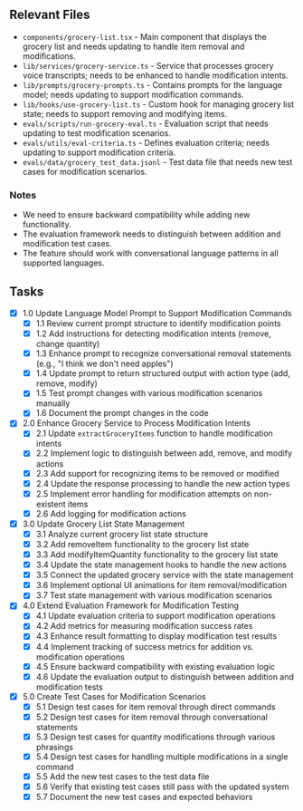 ## Relevant Files

- `components/grocery-list.tsx` - Main component that displays the grocery list and needs updating to handle item removal and modifications.
- `lib/services/grocery-service.ts` - Service that processes grocery voice transcripts; needs to be enhanced to handle modification intents.
- `lib/prompts/grocery-prompts.ts` - Contains prompts for the language model; needs updating to support modification commands.
- `lib/hooks/use-grocery-list.ts` - Custom hook for managing grocery list state; needs to support removing and modifying items.
- `evals/scripts/run-grocery-eval.ts` - Evaluation script that needs updating to test modification scenarios.
- `evals/utils/eval-criteria.ts` - Defines evaluation criteria; needs updating to support modification criteria.
- `evals/data/grocery_test_data.jsonl` - Test data file that needs new test cases for modification scenarios.

### Notes

- We need to ensure backward compatibility while adding new functionality.
- The evaluation framework needs to distinguish between addition and modification test cases.
- The feature should work with conversational language patterns in all supported languages.

## Tasks

- [x] 1.0 Update Language Model Prompt to Support Modification Commands
  - [x] 1.1 Review current prompt structure to identify modification points
  - [x] 1.2 Add instructions for detecting modification intents (remove, change quantity)
  - [x] 1.3 Enhance prompt to recognize conversational removal statements (e.g., "I think we don't need apples")
  - [x] 1.4 Update prompt to return structured output with action type (add, remove, modify)
  - [x] 1.5 Test prompt changes with various modification scenarios manually
  - [x] 1.6 Document the prompt changes in the code

- [x] 2.0 Enhance Grocery Service to Process Modification Intents
  - [x] 2.1 Update `extractGroceryItems` function to handle modification intents
  - [x] 2.2 Implement logic to distinguish between add, remove, and modify actions
  - [x] 2.3 Add support for recognizing items to be removed or modified
  - [x] 2.4 Update the response processing to handle the new action types
  - [x] 2.5 Implement error handling for modification attempts on non-existent items
  - [x] 2.6 Add logging for modification actions

- [x] 3.0 Update Grocery List State Management
  - [x] 3.1 Analyze current grocery list state structure
  - [x] 3.2 Add removeItem functionality to the grocery list state
  - [x] 3.3 Add modifyItemQuantity functionality to the grocery list state
  - [x] 3.4 Update the state management hooks to handle the new actions
  - [x] 3.5 Connect the updated grocery service with the state management
  - [x] 3.6 Implement optional UI animations for item removal/modification
  - [x] 3.7 Test state management with various modification scenarios

- [x] 4.0 Extend Evaluation Framework for Modification Testing
  - [x] 4.1 Update evaluation criteria to support modification operations
  - [x] 4.2 Add metrics for measuring modification success rates
  - [x] 4.3 Enhance result formatting to display modification test results
  - [x] 4.4 Implement tracking of success metrics for addition vs. modification operations
  - [x] 4.5 Ensure backward compatibility with existing evaluation logic
  - [x] 4.6 Update the evaluation output to distinguish between addition and modification tests

- [x] 5.0 Create Test Cases for Modification Scenarios
  - [x] 5.1 Design test cases for item removal through direct commands
  - [x] 5.2 Design test cases for item removal through conversational statements
  - [x] 5.3 Design test cases for quantity modifications through various phrasings
  - [x] 5.4 Design test cases for handling multiple modifications in a single command
  - [x] 5.5 Add the new test cases to the test data file
  - [x] 5.6 Verify that existing test cases still pass with the updated system
  - [x] 5.7 Document the new test cases and expected behaviors

